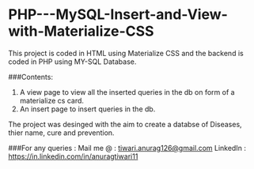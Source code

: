 # PHP---MySQL-Insert-and-View-with-Materialize-CSS

This project is coded in HTML using Materialize CSS and the backend is coded in PHP using MY-SQL Database.

###Contents:
1. A view page to view all the inserted queries in the db on form of a materialize cs card.
2. An insert page to insert queries in the db.

The project was desinged with the aim to create a databse of Diseases, thier name, cure and prevention.

###For any queries : 
Mail me @  : tiwari.anurag126@gmail.com
LinkedIn   : https://in.linkedin.com/in/anuragtiwari11
